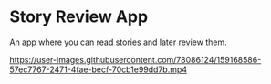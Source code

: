 # Story Review App

An app where you can read stories and later review them.


https://user-images.githubusercontent.com/78086124/159168586-57ec7767-2471-4fae-becf-70cb1e99dd7b.mp4

